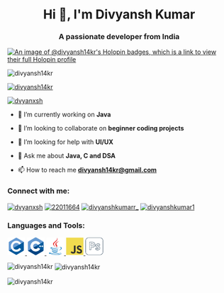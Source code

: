 <h1 align="center">Hi 👋, I'm Divyansh Kumar</h1>
<h3 align="center">A passionate developer from India</h3>


[![An image of @divyansh14kr's Holopin badges, which is a link to view their full Holopin profile](https://holopin.me/divyansh14kr)](https://holopin.io/@divyansh14kr)

<p align="left"> <img src="https://komarev.com/ghpvc/?username=divyansh14kr&label=Profile%20views&color=0e75b6&style=flat" alt="divyansh14kr" /> </p>

<p align="left"> <a href="https://github.com/ryo-ma/github-profile-trophy"><img src="https://github-profile-trophy.vercel.app/?username=divyansh14kr" alt="divyansh14kr" /></a> </p>

<p align="left"> <a href="https://twitter.com/dvyanxsh" target="blank"><img src="https://img.shields.io/twitter/follow/dvyanxsh?logo=twitter&style=for-the-badge" alt="dvyanxsh" /></a> </p>

- 🔭 I’m currently working on **Java**

- 👯 I’m looking to collaborate on **beginner coding projects**

- 🤝 I’m looking for help with **UI/UX**

- 💬 Ask me about **Java, C and DSA**

- 📫 How to reach me **divyansh14kr@gmail.com**

<h3 align="left">Connect with me:</h3>
<p align="left">
<a href="https://twitter.com/dvyanxsh" target="blank"><img align="center" src="https://raw.githubusercontent.com/rahuldkjain/github-profile-readme-generator/master/src/images/icons/Social/twitter.svg" alt="dvyanxsh" height="30" width="40" /></a>
<a href="https://stackoverflow.com/users/22011664" target="blank"><img align="center" src="https://raw.githubusercontent.com/rahuldkjain/github-profile-readme-generator/master/src/images/icons/Social/stack-overflow.svg" alt="22011664" height="30" width="40" /></a>
<a href="https://instagram.com/divyanshkumarr_" target="blank"><img align="center" src="https://raw.githubusercontent.com/rahuldkjain/github-profile-readme-generator/master/src/images/icons/Social/instagram.svg" alt="divyanshkumarr_" height="30" width="40" /></a>
<a href="https://www.leetcode.com/divyanshkumar1" target="blank"><img align="center" src="https://raw.githubusercontent.com/rahuldkjain/github-profile-readme-generator/master/src/images/icons/Social/leet-code.svg" alt="divyanshkumar1" height="30" width="40" /></a>
</p>

<h3 align="left">Languages and Tools:</h3>
<p align="left"> <a href="https://www.cprogramming.com/" target="_blank" rel="noreferrer"> <img src="https://raw.githubusercontent.com/devicons/devicon/master/icons/c/c-original.svg" alt="c" width="40" height="40"/> </a> <a href="https://www.w3schools.com/cpp/" target="_blank" rel="noreferrer"> <img src="https://raw.githubusercontent.com/devicons/devicon/master/icons/cplusplus/cplusplus-original.svg" alt="cplusplus" width="40" height="40"/> </a> <a href="https://www.java.com" target="_blank" rel="noreferrer"> <img src="https://raw.githubusercontent.com/devicons/devicon/master/icons/java/java-original.svg" alt="java" width="40" height="40"/> </a> <a href="https://developer.mozilla.org/en-US/docs/Web/JavaScript" target="_blank" rel="noreferrer"> <img src="https://raw.githubusercontent.com/devicons/devicon/master/icons/javascript/javascript-original.svg" alt="javascript" width="40" height="40"/> </a> <a href="https://www.photoshop.com/en" target="_blank" rel="noreferrer"> <img src="https://raw.githubusercontent.com/devicons/devicon/master/icons/photoshop/photoshop-line.svg" alt="photoshop" width="40" height="40"/> </a> </p>

<p><img align="left" src="https://github-readme-stats.vercel.app/api/top-langs?username=divyansh14kr&show_icons=true&locale=en&layout=compact" alt="divyansh14kr" /></p>

<p>&nbsp;<img align="center" src="https://github-readme-stats.vercel.app/api?username=divyansh14kr&show_icons=true&locale=en" alt="divyansh14kr" /></p>

<p><img align="center" src="https://github-readme-streak-stats.herokuapp.com/?user=divyansh14kr&" alt="divyansh14kr" /></p>
